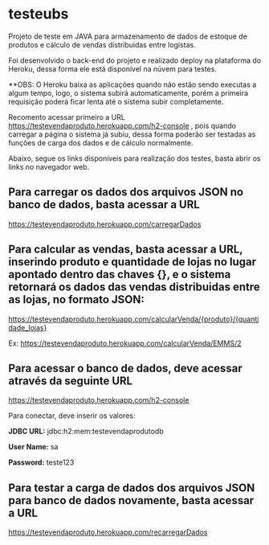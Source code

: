# testeubs
 
Projeto de teste em JAVA para armazenamento de dados de estoque de produtos e cálculo de vendas distribuidas entre logistas.

Foi desenvolvido o back-end do projeto e realizado deploy na plataforma do Heroku, dessa forma ele está disponível na núvem para testes.

**OBS: O Heroku baixa as aplicações quando não estão sendo executas a algum tempo, logo, o sistema subirá automaticamente, porém a primeira requisição poderá ficar lenta até o sistema subir completamente.

Recomento acessar primeiro a URL https://testevendaproduto.herokuapp.com/h2-console , pois quando carregar a página o sistema já subiu, dessa forma poderão ser testadas as funções de carga dos dados e de cálculo normalmente. 



Abaixo, segue os links disponíveis para realização dos testes, basta abrir os links no navegador web.
 


 
## Para carregar os dados dos arquivos JSON no banco de dados, basta acessar a URL
 
https://testevendaproduto.herokuapp.com/carregarDados
 
 
## Para calcular as vendas, basta acessar a URL, inserindo produto e quantidade de lojas no lugar apontado dentro das chaves {}, e o sistema retornará os dados das vendas distribuidas entre as lojas, no formato JSON:
 
https://testevendaproduto.herokuapp.com/calcularVenda/{produto}/{quantidade_lojas}
 
Ex: https://testevendaproduto.herokuapp.com/calcularVenda/EMMS/2
 
 
## Para acessar o banco de dados, deve acessar através da seguinte URL
  
https://testevendaproduto.herokuapp.com/h2-console
 
Para conectar, deve inserir os valores: 
 
**JDBC URL:** jdbc:h2:mem:testevendaprodutodb
 
**User Name:** sa
 
**Password:** teste123


## Para testar a carga de dados dos arquivos JSON para banco de dados novamente, basta acessar a URL
 
https://testevendaproduto.herokuapp.com/recarregarDados

 
